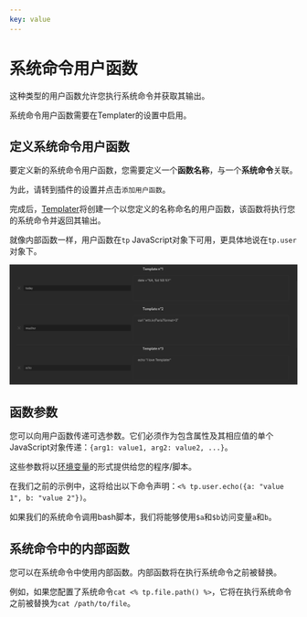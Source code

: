 ```yaml
---
key: value
---
```

# 系统命令用户函数

这种类型的用户函数允许您执行系统命令并获取其输出。

系统命令用户函数需要在Templater的设置中启用。

## 定义系统命令用户函数

要定义新的系统命令用户函数，您需要定义一个**函数名称**，与一个**系统命令**关联。

为此，请转到插件的设置并点击`添加用户函数`。

完成后，[Templater](https://github.com/SilentVoid13/Templater)将创建一个以您定义的名称命名的用户函数，该函数将执行您的系统命令并返回其输出。

就像内部函数一样，用户函数在`tp` JavaScript对象下可用，更具体地说在`tp.user`对象下。

![user_templates](../imgs/templater_user_templates.png)

## 函数参数

您可以向用户函数传递可选参数。它们必须作为包含属性及其相应值的单个JavaScript对象传递：`{arg1: value1, arg2: value2, ...}`。

这些参数将以[环境变量](https://en.wikipedia.org/wiki/Environment_variable)的形式提供给您的程序/脚本。

在我们之前的示例中，这将给出以下命令声明：`<% tp.user.echo({a: "value 1", b: "value 2"})`。

如果我们的系统命令调用bash脚本，我们将能够使用`$a`和`$b`访问变量`a`和`b`。

## 系统命令中的内部函数

您可以在系统命令中使用内部函数。内部函数将在执行系统命令之前被替换。

例如，如果您配置了系统命令`cat <% tp.file.path() %>`，它将在执行系统命令之前被替换为`cat /path/to/file`。